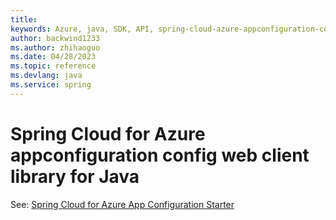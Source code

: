 ```yaml
---
title: 
keywords: Azure, java, SDK, API, spring-cloud-azure-appconfiguration-config-web, spring
author: backwind1233
ms.author: zhihaoguo
ms.date: 04/28/2023
ms.topic: reference
ms.devlang: java
ms.service: spring
---
```

# Spring Cloud for Azure appconfiguration config web client library for Java

See: [Spring Cloud for Azure App Configuration Starter](https://github.com/Azure/azure-sdk-for-java/tree/spring-cloud-azure-appconfiguration-config-web_5.1.0/sdk/spring/spring-cloud-azure-starter-appconfiguration-config)

